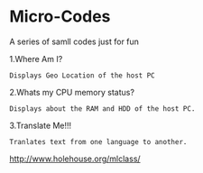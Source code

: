 # Micro-Codes
A series of samll codes just for fun

1.Where Am I?

  	Displays Geo Location of the host PC
	
2.Whats my CPU memory status?

  	Displays about the RAM and HDD of the host PC.
	
3.Translate Me!!!

	Tranlates text from one language to another.


http://www.holehouse.org/mlclass/
